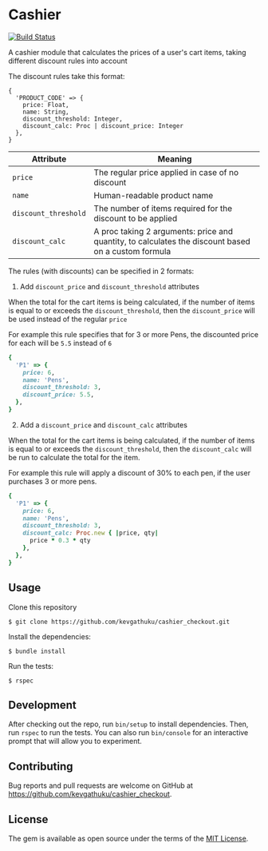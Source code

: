 # Cashier

[![Build Status](https://app.travis-ci.com/kevgathuku/cashier_checkout.svg?branch=main)](https://app.travis-ci.com/kevgathuku/cashier_checkout)

A cashier module that calculates the prices of a user's cart items,
taking different discount rules into account

The discount rules take this format:

```
{
  'PRODUCT_CODE' => {
    price: Float,
    name: String,
    discount_threshold: Integer,
    discount_calc: Proc | discount_price: Integer
  },
}
```

| Attribute            | Meaning                                                                                             |
| -------------------- | --------------------------------------------------------------------------------------------------- |
| `price`              | The regular price applied in case of no discount                                                    |
| `name`               | Human-readable product name                                                                         |
| `discount_threshold` | The number of items required for the discount to be applied                                         |
| `discount_calc`      | A proc taking 2 arguments: price and quantity, to calculates the discount based on a custom formula |

The rules (with discounts) can be specified in 2 formats:

1. Add `discount_price` and `discount_threshold` attributes

When the total for the cart items is being calculated, if the number of items is equal to or exceeds the `discount_threshold`, then the `discount_price` will be used instead of the regular `price`

For example this rule specifies that for 3 or more Pens, the discounted price for each will be `5.5` instead of `6`

```ruby
{
  'P1' => {
    price: 6,
    name: 'Pens',
    discount_threshold: 3,
    discount_price: 5.5,
  },
}
```

2. Add a `discount_price` and `discount_calc` attributes

When the total for the cart items is being calculated, if the number of items is equal to or exceeds the `discount_threshold`, then the `discount_calc` will be run to calculate the total for the item.

For example this rule will apply a discount of 30% to each pen, if the user purchases 3 or more pens.

```ruby
{
  'P1' => {
    price: 6,
    name: 'Pens',
    discount_threshold: 3,
    discount_calc: Proc.new { |price, qty|
      price * 0.3 * qty
    },
  },
}

```

## Usage

Clone this repository

    $ git clone https://github.com/kevgathuku/cashier_checkout.git

Install the dependencies:

    $ bundle install

Run the tests:

    $ rspec

## Development

After checking out the repo, run `bin/setup` to install dependencies. Then, run `rspec` to run the tests. You can also run `bin/console` for an interactive prompt that will allow you to experiment.

## Contributing

Bug reports and pull requests are welcome on GitHub at https://github.com/kevgathuku/cashier_checkout.

## License

The gem is available as open source under the terms of the [MIT License](https://opensource.org/licenses/MIT).
